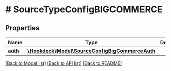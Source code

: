 # # SourceTypeConfigBIGCOMMERCE

## Properties

Name | Type | Description | Notes
------------ | ------------- | ------------- | -------------
**auth** | [**\Hookdeck\Model\SourceConfigBigCommerceAuth**](SourceConfigBigCommerceAuth.md) |  | [optional]

[[Back to Model list]](../../README.md#models) [[Back to API list]](../../README.md#endpoints) [[Back to README]](../../README.md)
